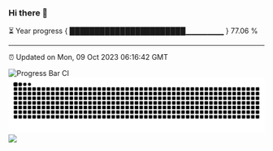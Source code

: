 ### Hi there 👋

⏳ Year progress { ███████████████████████▁▁▁▁▁▁▁ } 77.06 %

---

⏰ Updated on Mon, 09 Oct 2023 06:16:42 GMT

![Progress Bar CI](https://github.com/liununu/liununu/workflows/Progress%20Bar%20CI/badge.svg)![](https://raw.githubusercontent.com/L1cardo/L1cardo/main/assets/github-contribution-grid-snake.svg)![](https://raw.githubusercontent.com/seesaws/seesaws/main/assets/github-contribution-grid-snake.svg)
